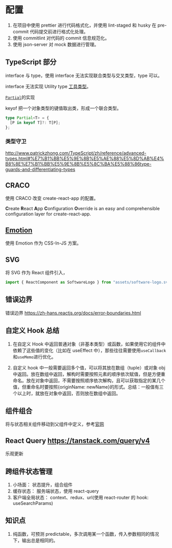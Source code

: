 # 配置

1. 在项目中使用 prettier 进行代码格式化，并使用 lint-staged 和 husky 在 pre-commit 代码提交前进行格式化处理。
2. 使用 commitlint 对代码的 commit 信息规范化。
3. 使用 json-server 对 mock 数据进行管理。

## TypeScript 部分

interface 与 type，使用 interface 无法实现联合类型与交叉类型，type 可以。

interface 无法实现 Utility type [工具类型](http://www.patrickzhong.com/TypeScript/zh/reference/utility-types.html#实用工具类型)。

[`Partial`](http://www.patrickzhong.com/TypeScript/zh/reference/utility-types.html#partialtype)的实现

keyof 把一个对象类型的键值取出类，形成一个联合类型。

```ts
type Partial<T> = {
  [P in keyof T]?: T[P];
};
```

### 类型守卫

http://www.patrickzhong.com/TypeScript/zh/reference/advanced-types.html#%E7%B1%BB%E5%9E%8B%E5%AE%88%E5%8D%AB%E4%B8%8E%E7%B1%BB%E5%9E%8B%E5%8C%BA%E5%88%86type-guards-and-differentiating-types

## CRACO

使用 CRACO 改变 create-react-app 的配置。

**C**reate **R**eact **A**pp **C**onfiguration **O**verride is an easy and comprehensible configuration layer for create-react-app.

## [Emotion](https://emotion.sh/docs/install)

使用 Emotion 作为 CSS-In-JS 方案。

## SVG

将 SVG 作为 React 组件引入，

```js
import { ReactComponent as SoftwareLogo } from "assets/software-logo.svg";
```

## 错误边界

错误边界 https://zh-hans.reactjs.org/docs/error-boundaries.html

## 自定义 Hook 总结

1. 在自定义 Hook 中返回普通对象（非基本类型）或函数，如果使用它的组件中依赖了这些值的变化（比如在 useEffect 中），那些往往需要使用`useCallback`和`useMemo`进行优化。

2. 自定义 hook 中一般需要返回多个值，可以将其放在数组（tuple）或对象 obj 中返回。放在数组中返回，解构时需要按照元素的顺序依次赋值，但是方便重命名。放在对象中返回，不需要按照顺序依次解构，且可以获取指定的某几个值，但重命名时要按照{originName: newName}的形式。总结：一般值有三个以上时，就放在对象中返回，否则放在数组中返回。

## 组件组合

将与状态相关组件移动到父组件中定义，参考[官网](https://zh-hans.reactjs.org/docs/context.html#before-you-use-context)

## React Query https://tanstack.com/query/v4

乐观更新

## 跨组件状态管理

1. 小场面： 状态提升，组合组件
2. 缓存状态： 服务端状态，使用 react-query
3. 客户端全局状态： context、redux、url(使用 react-router 的 hook: useSearchParams)

## 知识点

1. 纯函数，可预测 predictable，多次调用某一个函数，传入参数相同的情况下，输出总是相同的。
